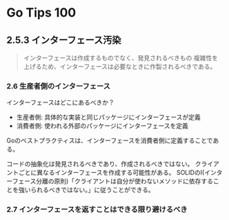 # Go Tips 100
## 2.5.3 インターフェース汚染
> インターフェースは作成するものでなく、発見されるべきもの
複雑性を上げるため、インターフェースは必要なときに作製されるべきである。

### 2.6 生産者側のインターフェース
インターフェースはどこにあるべきか？
- 生産者側: 具体的な実装と同じパッケージにインターフェースが定義
- 消費者側: 使われる外部のパッケージにインターフェースを定義

Goのベストプラクティスは、インターフェースを消費者側に定義することである。

コードの抽象化は発見されるべきであり、作成されるべきではない。
クライアントごとに異なるインターフェースを作成する可能性がある。
SOLIDのI(インターフェース分離の原則)「クライアントは自分が使わないメソッドに依存することを強いられるべきではない。」に従うことができる。

### 2.7 インターフェースを返すことはできる限り避けるべき
